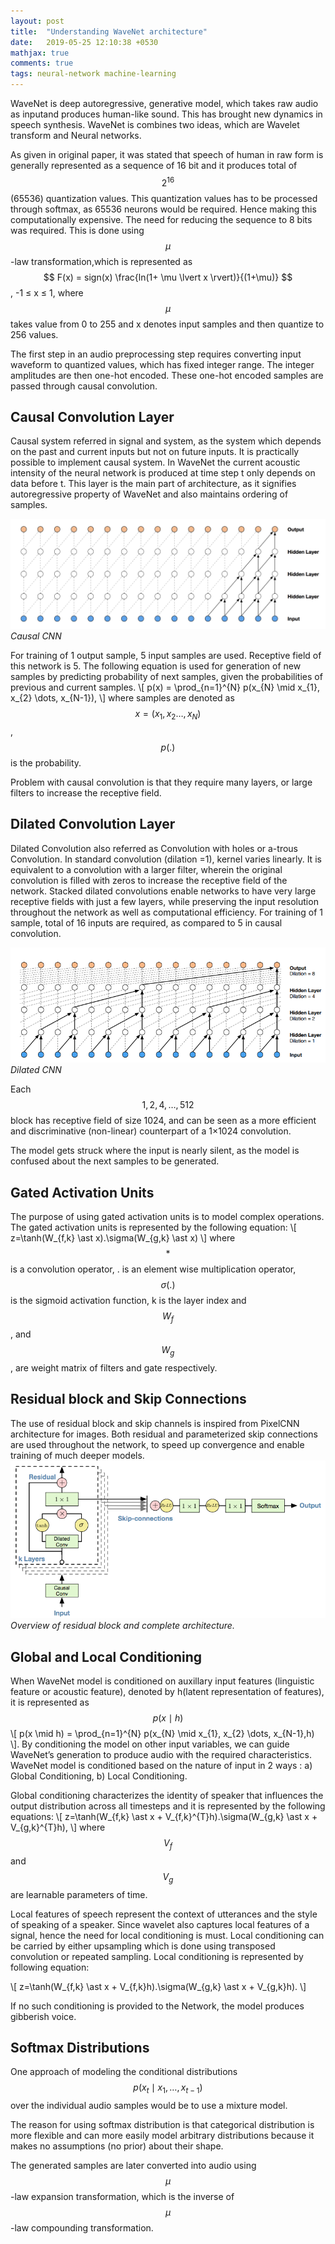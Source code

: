 ```yaml
---
layout: post
title:  "Understanding WaveNet architecture"
date:   2019-05-25 12:10:38 +0530
mathjax: true
comments: true
tags: neural-network machine-learning
---
```

WaveNet is deep autoregressive, generative model, which takes raw audio as inputand produces human-like sound. This has brought new dynamics in speech synthesis. WaveNet is combines two ideas, which are Wavelet transform and Neural networks.

As given in original paper, it was stated that speech of human in raw form is generally represented as a sequence of 16 bit and it  produces total of  $$ 2^{16} $$ (65536) quantization values. This quantization values has to be processed through softmax, as 65536 neurons would be required. Hence making this computationally expensive. The need for reducing the sequence to 8 bits was required. This is done using $$ \mu $$-law transformation,which is represented as $$ F(x) = sign(x) \frac{ln(1+ \mu \lvert x \rvert)}{(1+\mu)} $$, -1 ≤ x ≤ 1, where $$ \mu $$ takes value from 0 to 255 and x denotes input samples and then quantize to 256 values.


The first step in an audio preprocessing step requires converting input waveform to quantized values, which has fixed integer range. The integer
amplitudes are then one-hot encoded. These one-hot encoded samples are passed through causal convolution.

## Causal Convolution Layer
Causal system referred in signal and system, as the system which depends on the  past and current inputs but not on future inputs. It is practically possible to implement causal system. In WaveNet the current acoustic intensity of the neural network is produced at time step t only depends on data before t. This layer is the main part of architecture, as it signifies autoregressive property of WaveNet and also maintains ordering of samples.

![Causal Convolution](/assets/causalconv.png)
*Causal CNN*

For training of 1 output sample, 5 input samples are used. Receptive field of this network is 5.
The following equation is used for generation of new samples by predicting probability of next samples, given the probabilities of previous and current samples.
\\[ p(x) = \prod_{n=1}^{N} p(x_{N} \mid x_{1}, x_{2} \dots, x_{N-1}),  \\] 
where samples are denoted as $$ x = (x_{1}, x_{2} \dots, x_{N}) $$, $$ p(.) $$ is the
probability.

Problem with causal convolution is that they require many layers, or large filters to increase the receptive field.

## Dilated Convolution Layer

Dilated Convolution also referred as Convolution with holes or a-trous Convolution. In standard convolution (dilation =1), kernel varies linearly. It is equivalent to a convolution with a larger filter, wherein the original convolution is filled with zeros to increase the receptive field of the network. Stacked dilated convolutions enable networks to have very large receptive fields with just a few layers, while preserving the input
resolution throughout the network as well as computational efficiency. For training of 1 sample, total of 16 inputs are required, as compared to 5 in causal convolution.

![Dilated Convolution](/assets/dilatedcnn.png)
*Dilated CNN*

Each $$ 1, 2, 4, \dots, 512 $$ block has receptive field of size 1024, and can be seen as a more efficient and discriminative (non-linear) counterpart of a 1×1024 convolution.

The model gets struck where the input is nearly silent, as the model is confused about the next samples to be generated.

## Gated Activation Units

The purpose of using gated activation units is to model complex operations. The gated activation units is represented by the following equation:
\\[ z=\tanh(W_{f,k} \ast x).\sigma(W_{g,k} \ast x) \\] 
where $$ \ast $$ is a convolution operator, . is an element wise multiplication
operator,$$ \sigma(.) $$ is the sigmoid activation function, k is the layer index
and $$ W_{f} $$ , and $$ W_{g} $$ , are weight matrix of filters and gate respectively.

## Residual block and Skip Connections

The use of residual block and skip channels is inspired from PixelCNN architecture for images. Both residual and parameterized skip connections are used throughout the network, to speed up convergence and enable training of much deeper models.
![Residual Network](/assets/WaveNet.png)
*Overview of residual block and complete architecture.*

## Global and Local Conditioning

When WaveNet model is conditioned on auxillary input features (linguistic
feature or acoustic feature), denoted by h(latent representation of
features), it is represented as $$  p(x \mid h)$$
\\[ p(x \mid h) = \prod_{n=1}^{N} p(x_{N} \mid x_{1}, x_{2} \dots, x_{N-1},h)  \\].
By conditioning the model on other input variables, we can guide
WaveNet’s generation to produce audio with the required
characteristics. WaveNet model is conditioned based on the nature of input in 2 ways : a) Global Conditioning, b) Local Conditioning.

Global conditioning characterizes the identity of speaker that influences the output distribution across all timesteps and it is represented by the following equations:
\\[ z=\tanh(W_{f,k} \ast x + V_{f,k}^{T}h).\sigma(W_{g,k} \ast x + V_{g,k}^{T}h),  \\] where $$ V_{f} $$ and $$ V_{g} $$ are learnable parameters of time.


Local features of speech represent the context of utterances and the
style of speaking of a speaker. Since wavelet also captures local features of a signal, hence the need for local conditioning is must. Local conditioning can be carried by either upsampling which is done using transposed convolution or repeated sampling. Local conditioning is represented by following equation:

\\[ z=\tanh(W_{f,k} \ast x + V_{f,k}h).\sigma(W_{g,k} \ast x + V_{g,k}h).  \\]

If no such conditioning is provided to the Network, the model produces gibberish voice.

## Softmax Distributions

One approach of modeling the conditional distributions $$ p(x_{t} \mid x_1 ,\dots , x_{t−1}) $$ over the individual audio samples would be to use a mixture model.

The reason for using softmax distribution is that categorical distribution is more flexible and can more easily model arbitrary distributions because it makes no assumptions (no prior) about their shape.

The generated samples are later converted into audio using $$ \mu $$-law expansion transformation, which is the inverse of $$\mu$$-law compounding transformation.


